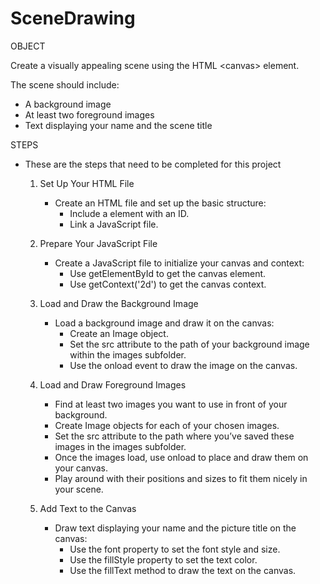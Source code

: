 # SceneDrawing

OBJECT 

Create a visually appealing scene using the HTML &lt;canvas> element. 

The scene should include:  

* A background image
* At least two foreground images
* Text displaying your name and the scene title
  
STEPS 
- These are the steps that need to be completed for this project

    1. Set Up Your HTML File
        * Create an HTML file and set up the basic structure:
            - Include a <canvas> element with an ID.
            - Link a JavaScript file.

    2. Prepare Your JavaScript File
          * Create a JavaScript file to initialize your canvas and context:
              - Use getElementById to get the canvas element.
              - Use getContext('2d') to get the canvas context.

    3. Load and Draw the Background Image
         * Load a background image and draw it on the canvas:
             - Create an Image object.
             - Set the src attribute to the path of your background image within the images subfolder.
             - Use the onload event to draw the image on the canvas.

    4. Load and Draw Foreground Images
          * Find at least two images you want to use in front of your background.
          * Create Image objects for each of your chosen images.
          * Set the src attribute to the path where you’ve saved these images in the images subfolder.
          * Once the images load, use onload to place and draw them on your canvas.
          * Play around with their positions and sizes to fit them nicely in your scene.

    5. Add Text to the Canvas

        * Draw text displaying your name and the picture title on the canvas:
          - Use the font property to set the font style and size.
          - Use the fillStyle property to set the text color.
          - Use the fillText method to draw the text on the canvas.
